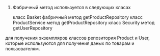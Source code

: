 1. Фабричный метод используется в следующих класах 

	класс Basket фабричный метод getProductRepository
	класс ProductService метод getProductRepository
	класс Security метод getUserRepository

для получения экземпляров классов репозитория Product и User, которые используются для получения даных 
по товарам и пользователям. 